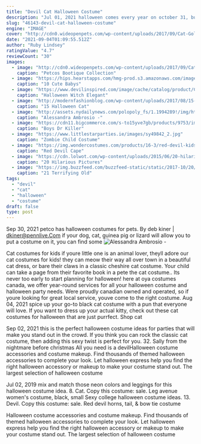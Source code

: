 ```yaml
---
title: "Devil Cat Halloween Costume"
description: "Jul 01, 2021 halloween comes every year on october 31, but it's not every year that you get to wear a pregnant halloween costume when it does. If you're expecting a baby when it's time to dress up, lucky"
slug: "46143-devil-cat-halloween-costume"
engine: "IMAGE"
cover: "http://cdn0.wideopenpets.com/wp-content/uploads/2017/09/Cat-Goldfish-Costume-14.99.jpg"
date: "2021-09-04T01:09:55.512Z"
author: "Ruby Lindsey"
ratingValue: "4.7"
reviewCount: "30"
images:
  - image: "http://cdn0.wideopenpets.com/wp-content/uploads/2017/09/Cat-Goldfish-Costume-14.99.jpg"
    caption: "Petcos Bootique Collection"
  - image: "https://hips.hearstapps.com/hmg-prod.s3.amazonaws.com/images/angel-devil-1538707413.jpg?crop=1xw:1xh;center,top&resize=480:*"
    caption: "10 Cute Babys"
  - image: "https://www.devilinspired.com/image/cache/catalog/product/CAT-003-011/CAT-003/1-750x1000.jpg"
    caption: "Halloween Witch Elegant"
  - image: "http://modernfashionblog.com/wp-content/uploads/2017/08/15-Halloween-Cat-Face-Makeup-Ideas-For-Girls-Women-2017-9.jpg"
    caption: "15 Halloween Cat"
  - image: "http://assets.nydailynews.com/polopoly_fs/1.1994289!/img/httpImage/image.jpg_gen/derivatives/gallery_1200/alessandra-ambrosio.jpg"
    caption: "Alessandra Ambrosio -"
  - image: "https://cdn11.bigcommerce.com/s-to15yve7gb/products/9753/images/9960/fw130362add__32971.1526937222.500.750.jpg?c=2"
    caption: "Boys Dr Killer"
  - image: "https://www.littlestarparties.ie/images/sy49842_2.jpg"
    caption: "Zombie Child Costume"
  - image: "https://img.wondercostumes.com/products/16-3/red-devil-kids-cape.jpg"
    caption: "Red Devil Cape"
  - image: "https://cdn.lolwot.com/wp-content/uploads/2015/06/20-hilarious-pictures-of-pets-in-costumes-13.jpg"
    caption: "20 Hilarious Pictures"
  - image: "https://img.buzzfeed.com/buzzfeed-static/static/2017-10/20/11/campaign_images/buzzfeed-prod-fastlane-01/21-terrifying-old-photos-that-prove-halloween-was-2-30714-1508514016-13_dblbig.jpg"
    caption: "21 Terrifying Old"
tags:
  - "devil"
  - "cat"
  - "halloween"
  - "costume"
draft: false
type: post
---
```


Sep 30, 2021 petco has halloween costumes for pets. By deb kiner | dkiner@pennlive.Com if your dog, cat, guinea pig or lizard will allow you to put a costume on it, you can find some
![Alessandra Ambrosio -](http://assets.nydailynews.com/polopoly_fs/1.1994289!/img/httpImage/image.jpg_gen/derivatives/gallery_1200/alessandra-ambrosio.jpg "Alessandra Ambrosio -")

Cat costumes for kids if youre little one is an animal lover, theyll adore our cat costumes for kids! they can meow their way all over town in a beautiful cat dress, or bare their claws in a classic cheshire cat costume. Your child can take a page from their favorite book in a pete the cat costume.. Its never too early to start planning for halloween! here at oya costumes canada, we offer year-round services for all your halloween costume and halloween party needs. Were proudly canadian owned and operated, so if youre looking for great local service, youve come to the right costume. Aug 04, 2021 spice up your go-to black cat costume with a pun that everyone will love. If you want to dress up your actual kitty, check out these cat costumes for halloween that are just purrfect. Shop cat
<!--inArticleAds-->

<!--galleryOne-->

Sep 02, 2021 this is the perfect halloween costume ideas for parties that will make you stand out in the crowd.  If you think you can rock the classic cat costume, then adding this sexy twist is perfect for you. 32. Sally from the nightmare before christmas All you need is a devilHalloween costume accessories and costume makeup. Find thousands of themed halloween accessories to complete your look. Let halloween express help you find the right halloween accessory or makeup to make your costume stand out. The largest selection of halloween costume
<!--inArticleAds-->

<!--galleryTwo-->

Jul 02, 2019 mix and match those neon colors and leggings for this halloween costume idea. 8. Cat. Copy this costume: sale. Leg avenue women's costume, black, small  Sexy college halloween costume ideas. 13. Devil. Copy this costume: sale. Red devil horns, tail, & bow tie costume
<!--galleryThree-->

Halloween costume accessories and costume makeup. Find thousands of themed halloween accessories to complete your look. Let halloween express help you find the right halloween accessory or makeup to make your costume stand out. The largest selection of halloween costume